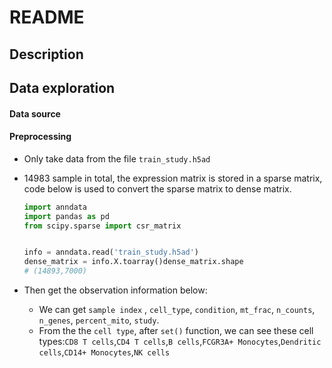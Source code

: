 # README

## Description

## Data exploration

#### Data source

[scGen predicts single-cell perturbation responses]: https://www.nature.com/articles/s41592-019-0494-8

#### Preprocessing

* Only take data from the file `train_study.h5ad`

* 14983 sample in total, the expression matrix is stored in a sparse matrix, code below is used to convert the sparse matrix to dense matrix.

  ```python
  import anndata
  import pandas as pd
  from scipy.sparse import csr_matrix
  
  
  info = anndata.read('train_study.h5ad')
  dense_matrix = info.X.toarray()dense_matrix.shape
  # (14893,7000)
  ```

* Then get the observation information below:

  * We can get `sample index` , `cell_type`, `condition`, `mt_frac`, `n_counts`, `n_genes`, `percent_mito`, `study`.
  * From the the `cell type`, after `set()` function, we can see these cell types:`CD8 T cells`,`CD4 T cells`,`B cells`,`FCGR3A+ Monocytes`,`Dendritic cells`,`CD14+ Monocytes`,`NK cells`
